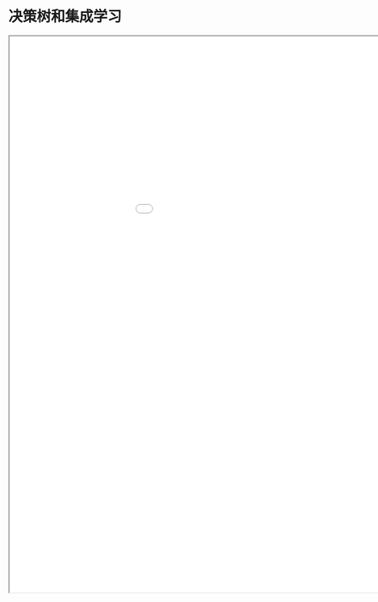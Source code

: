 
# 决策树和集成学习
<div class="pdf-class">
    <iframe  src=\texpdf\part-mldl-chap-boost.pdf width="1100" height="1100">
    </iframe>
</div>
